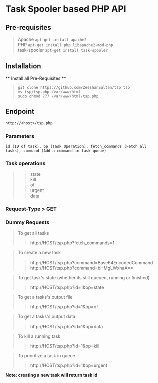 # Task Spooler based PHP API  
  
## Pre-requisites  
 > Apache `apt-get install apache2`  
 > PHP `apt-get install php libapache2-mod-php`  
 > task-spooler `apt-get install task-spooler`  
  
## Installation  
** Install all Pre-Requisites **  
> `git clone https://github.com/ZeeshanSultan/tsp tsp`  
> `mv tsp/tsp.php /var/www/html`  
> `sudo chmod 777 /var/www/html/tsp.php`  
  
## Endpoint  
`http://<host>/tsp.php`  
  
### Parameters  
`id (ID of task), op (Task Operation), fetch_commands (Fetch all tasks), command (Add a command in task queue)`  
  
### Task operations  
>> state  
>> kill  
>> of  
>> urgent  
>> data  
  
### Request-Type > GET  
  
### Dummy Requests  
> To get all tasks  
>> http://HOST/tsp.php?fetch_commands=1  

> To create a new task  
>> http://HOST/tsp.php?command=Base64EncodedCommand  
>> http://HOST/tsp.php?command=bHMgLWxhaA==  
  
> To get task's state (whether its still queued, running or finished)  
>> http://HOST/tsp.php?id=1&op=state  
  
> To get a tasks's output file  
>> http://HOST/tsp.php?id=1&op=of  
  
> To get a tasks's output data  
>> http://HOST/tsp.php?id=1&op=data  
  
> To kill a running task  
>> http://HOST/tsp.php?id=1&op=kill  
  
> To prioritize a task in queue  
>> http://HOST/tsp.php?id=1&op=urgent  
  
  
**Note: creating a new task will return task id**  
